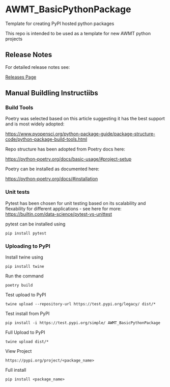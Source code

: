 # AWMT_BasicPythonPackage
Template for creating PyPI hosted python packages

This repo is intended to be used as a template for new AWMT python projects 

## Release Notes

For detailed release notes see:

[Releases Page](https://github.com/andowt/AWMT_BasicPythonPackage/releases)


## Manual Buildling Instructiibs

### Build Tools
Poetry was selected based on this article suggesting it has the best support and is most widely adopted:

https://www.pyopensci.org/python-package-guide/package-structure-code/python-package-build-tools.html

Repo structure has been adopted from Poetry docs here:

https://python-poetry.org/docs/basic-usage/#project-setup

Poetry can be installed as documented here:

https://python-poetry.org/docs/#installation

### Unit tests
Pytest has been chosen for unit testing based on its scalability and flexability for different applications - see here for more: https://builtin.com/data-science/pytest-vs-unittest

pytest can be installed using

```
pip install pytest
```

### Uploading to PyPI
Install twine using

```
pip install twine
```

Run the command

```
poetry build
```

Test upload to PyPI

```
twine upload --repository-url https://test.pypi.org/legacy/ dist/*
```


Test install from PyPI

```
pip install -i https://test.pypi.org/simple/ AWMT_BasicPythonPackage
```

Full Upload to PyPI

```
twine upload dist/*
```

View Project

```
https://pypi.org/project/<package_name>
```

Full install

```
pip install <package_name>
```


